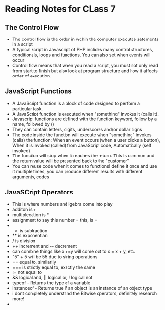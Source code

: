 # Reading Notes for CLass 7

## The Control Flow

- The control flow is the order in wchih the computer executes satements in a script
- A typical script in Javascript of PHP inclides many control structures, conditionals, loops and functions. You can also set when events will occur
- Control flow means that when you read a script, you must not only read from start to finish but also look at program structure and how it affects order of execution.

## JavaScript Functions

- A JavaScript function is a block of code designed to perform a particular task.
- A JavaScript function is executed when "something" invokes it (calls it).
- Javascript functions are defined with the function keyword, follow by a name, followed by ()
- They can contain letters, digits, underscores and/or dollar signs
- The code inside the function will execute when "something" invokes (calls) the function: When an event occurs (when a user clicks a button), When it is invoked (called) from JavaScript code, Automatically (self invoked)
- The function will stop when it reaches the return. This is common and the return value will be presented back to the "customer"
- You can reuse code when it comes to functions! define it once and use it multiple times, you can produce different results with different arguments, codes

## JavaSCript Operators

- This is where numbers and lgebra come into play
- additon is +
- multiplecation is *
- assignment to say this number = this, is =
- - is subtraction
- ** is exponentian
- / is division
- ++ increment and -- decrement
- can combine things like x +=y will come out to x = x + y, etc.
- "5" + 5 will be 55 due to string operations
- == equal to, similarily 
- === is strictly equal to, exactly the same
- != not equal to
- && logical and, || logical or, ! logical not
- typeof - Returns the type of a variable
- instanceof - Returns true if an object is an instance of an object type
- i dont completely understand the Bitwise operators, definitely research more!
- 